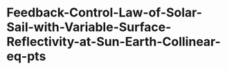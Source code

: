 # Feedback-Control-Law-of-Solar-Sail-with-Variable-Surface-Reflectivity-at-Sun-Earth-Collinear-eq-pts